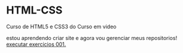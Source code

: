 # HTML-CSS
 Curso de HTML5 e CSS3 do Curso em video

 estou aprendendo criar site e agora vou gerenciar meus repositorios!
 <a href="https://pauloeduardosaraiva.github.io/HTML-CSS/exercicios/exer001/index.html">executar exercicios 001.</a>
